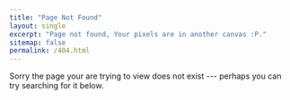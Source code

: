 ```yaml
---
title: "Page Not Found"
layout: single
excerpt: "Page not found, Your pixels are in another canvas :P."
sitemap: false
permalink: /404.html
---
```

Sorry the page your are trying to view does not exist --- perhaps you can try searching for it below.

<script type="text/javascript">
  var GOOG_FIXURL_LANG = 'en';
  var GOOG_FIXURL_SITE = '{{ site.url }}'
</script>
<script type="text/javascript"
  src="//linkhelp.clients.google.com/tbproxy/lh/wm/fixurl.js">
</script>
